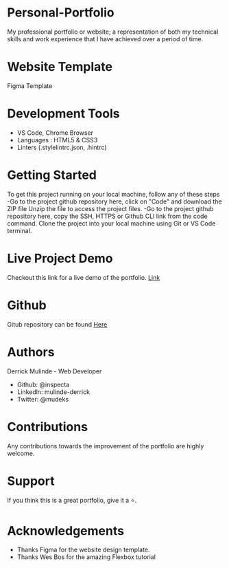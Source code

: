 # Personal-Portfolio

My professional portfolio or website; a representation of both my technical skills and work experience that I have achieved over a period of time.

# Website Template

Figma Template

# Development Tools

- VS Code, Chrome Browser
- Languages : HTML5 & CSS3
- Linters (.stylelintrc.json, .hintrc)

# Getting Started

To get this project running on your local machine, follow any of these steps
-Go to the project github repository here, click on "Code" and download the ZIP file Unzip the file to access the project files.
-Go to the project github repository here, copy the SSH, HTTPS or Github CLI link from the code command. Clone the project into your local machine using Git or VS Code terminal.

# Live Project Demo

Checkout this link for a live demo of the portfolio. [Link]()

# Github

Gitub repository can be found [Here](https://github.com/inspecta/personal-portfolio)

# Authors

Derrick Mulinde - Web Developer

- Github: @inspecta
- Linkedln: mulinde-derrick
- Twitter: @mudeks

# Contributions

Any contributions towards the improvement of the portfolio are highly welcome.

# Support

If you think this is a great portfolio, give it a ⭐️.

# Acknowledgements

- Thanks Figma for the website design template.
- Thanks Wes Bos for the amazing Flexbox tutorial
